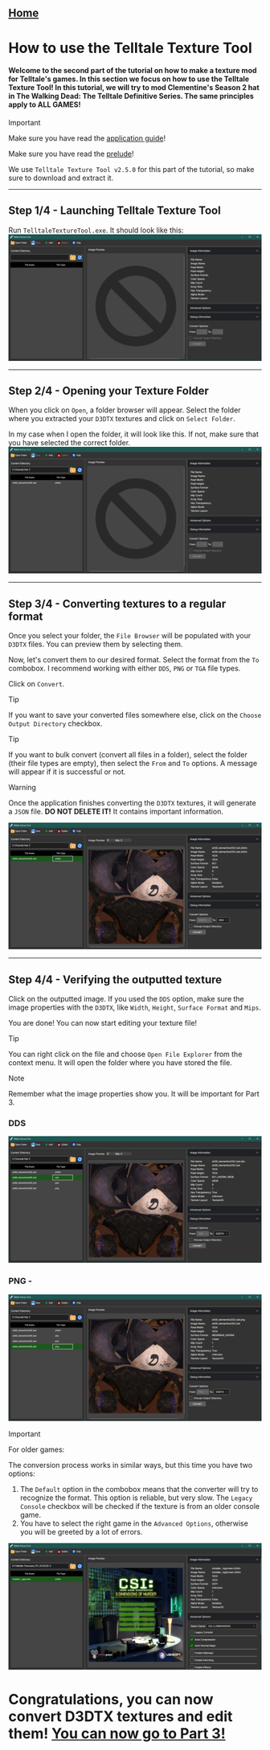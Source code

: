 ## [Home](/Docs/home.md)

# How to use the Telltale Texture Tool

#### Welcome to the second part of the tutorial on how to make a texture mod for Telltale's games. In this section we focus on how to use the Telltale Texture Tool! In this tutorial, we will try to mod Clementine's Season 2 hat in The Walking Dead: The Telltale Definitive Series. The same principles apply to ALL GAMES!

> [!IMPORTANT]
> Make sure you have read the [application guide](/Docs/application_guide.md)!
> 
> Make sure you have read the [prelude](/Docs/articles/tutorial_prelude.md)!
> 
> We use `Telltale Texture Tool v2.5.0` for this part of the tutorial, so make sure to download and extract it.
---
## Step 1/4 - Launching Telltale Texture Tool
Run `TelltaleTextureTool.exe`. It should look like this:
![p2_1](/Docs/tutorial_part2/p2_1.png)

---
## Step 2/4 - Opening your Texture Folder
When you click on `Open`, a folder browser will appear.
Select the folder where you extracted your `D3DTX` textures and click on `Select Folder`.

In my case when I open the folder, it will look like this. If not, make sure that you have selected the correct folder.
![p2_2](/Docs/tutorial_part2/p2_2.png)

---
## Step 3/4 - Converting textures to a regular format

Once you select your folder, the `File Browser` will be populated with your `D3DTX` files. You can preview them by selecting them.

Now, let's convert them to our desired format. Select the format from the `To` combobox. I recommend working with either `DDS`, `PNG` or `TGA` file types.

Click on `Convert`. 

> [!TIP]
> If you want to save your converted files somewhere else, click on the `Choose Output Directory` checkbox.

> [!TIP]
> If you want to bulk convert (convert all files in a folder), select the folder (their file types are empty), then select the `From` and `To` options. A message will appear if it is successful or not.

> [!WARNING]
> Once the application finishes converting the `D3DTX` textures, it will generate a `JSON` file. **DO NOT DELETE IT!** It contains important information.

![p2_3](/Docs/tutorial_part2/p2_3.png)

---
## Step 4/4 - Verifying the outputted texture

Click on the outputted image. If you used the `DDS` option, make sure the image properties with the `D3DTX`, like `Width`, `Height`, `Surface Format` and `Mips`.

You are done! You can now start editing your texture file!

> [!TIP]
> You can right click on the file and choose `Open File Explorer` from the context menu. It will open the folder where you have stored the file.

> [!NOTE]
> Remember what the image properties show you. It will be important for Part 3.

### DDS
![p2_4](/Docs/tutorial_part2/p2_4.png)

### PNG - 
![p2_5](/Docs/tutorial_part2/p2_5.png)

> [!IMPORTANT]
> For older games:
>
> The conversion process works in similar ways, but this time you have two options:
> 1. The `Default` option in the combobox means that the converter will try to recognize the format. This option is reliable, but very slow. The `Legacy Console` checkbox will be checked if the texture is from an older console game.
> 2. You have to select the right game in the `Advanced Options`, otherwise you will be greeted by a lot of errors. 

![p2_l1](/Docs/tutorial_part2/p2_l1.png)

# Congratulations, you can now convert D3DTX textures and edit them! [You can now go to Part 3!](/Docs/tutorial_part3/tutorial_part_3.md)
